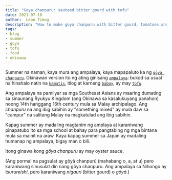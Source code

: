 ```yaml
---
title: "Goya chanpuru: sauteed bitter gourd with tofu"
date: 2021-07-18
author:  Leon Timog
description: "How to make goya chanpuru with bitter gourd, tomatoes and tofu"
tags:
- blog
- summer
- goya
- tofu
- food
- okinawa
---
```

Summer na naman, kaya mura ang ampalaya, kaya mapapaluto ka ng [`gōya chanpuru`](/goya-chanpuru-sauteed-bitter-gourd-with-tofu/goya-chanpuru-okinawan-dish.jpg "Goya chanpuru"). Okinawan version ito ng ating ginisang [`ampalaya`](/goya-chanpuru-sauteed-bitter-gourd-with-tofu/goya-chanpuru-sliced-bitter-gourd.jpg "Bitter gourd"): bukod sa usual na hinahalo natin na [`kamatis`](/goya-chanpuru-sauteed-bitter-gourd-with-tofu/goya-chanpuru-sliced-tomatoes.jpg "Sliced tomatoes"), itlog at karneng [`baboy`](/goya-chanpuru-sauteed-bitter-gourd-with-tofu/goya-chanpuru-pork-strips.jpg "Pork strips"), ay may [`tofu`](/goya-chanpuru-sauteed-bitter-gourd-with-tofu/goya-chanpuru-diced-tofu.jpg "Tofu").

Ang ampalaya na pamilyar sa mga Southeast Asians ay maaring dumating sa sinaunang Ryukyu Kingdom (ang Okinawa sa kasalukuyang panahon) noong 14th hanggang 16th century mula sa Malay archipelago. Ang *chanpuru* na ang ibig sabihin ay "something mixed" ay mula daw sa "campur" na salitang Malay na magkatulad ang ibig sabihin.

Kapag summer ay madaling magtanim ng amplaya at karaniwang pinapatubo ito sa mga school at bahay para pangtabing ng mga bintana mula sa mainit na araw. Kaya kapag summer sa Japan ay madaling humanap ng ampalaya, bigay man o bili.

Itong ginawa kong *gōya chanpuru* ay may oyster sauce.

(Ang pormal na pagsulat ay gōyā chanpurū (mahabang o, a, at u) pero karaniwang sinusulat din nang gōya chanpuru. Ang ampalaya sa Nihongo ay *tsurureishi*, pero karaniwang *nigauri* (bitter gourd) o *gōyā*.)